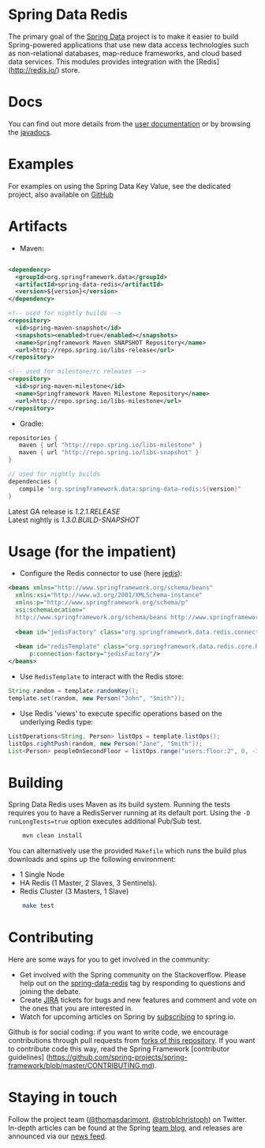 Spring Data Redis
=======================

The primary goal of the [Spring Data](http://projects.spring.io/spring-data/) project is to make it easier to build Spring-powered applications that use new data access technologies such as non-relational databases, map-reduce frameworks, and cloud based data services.
This modules provides integration with the [Redis] (http://redis.io/) store. 

# Docs

You can find out more details from the [user documentation](http://docs.spring.io/spring-data/data-redis/docs/current/reference/html/) or by browsing the [javadocs](http://docs.spring.io/spring-data/data-redis/docs/current/api/).

# Examples

For examples on using the Spring Data Key Value, see the dedicated project, also available on [GitHub](https://github.com/spring-projects/spring-data-keyvalue-examples)

# Artifacts

* Maven:

~~~~~ xml

<dependency>
  <groupId>org.springframework.data</groupId>
  <artifactId>spring-data-redis</artifactId>
  <version>${version}</version>
</dependency> 

<!-- used for nightly builds -->
<repository>
  <id>spring-maven-snapshot</id>
  <snapshots><enabled>true</enabled></snapshots>
  <name>Springframework Maven SNAPSHOT Repository</name>
  <url>http://repo.spring.io/libs-release</url>
</repository> 

<!-- used for milestone/rc releases -->
<repository>
  <id>spring-maven-milestone</id>
  <name>Springframework Maven Milestone Repository</name>
  <url>http://repo.spring.io/libs-milestone</url>
</repository> 
~~~~~

* Gradle: 

~~~~~ groovy
repositories {
   maven { url "http://repo.spring.io/libs-milestone" }
   maven { url "http://repo.spring.io/libs-snapshot" }
}

// used for nightly builds
dependencies {
   compile "org.springframework.data:spring-data-redis:${version}"
}
~~~~~

Latest GA release is _1.2.1.RELEASE_  
Latest nightly is _1.3.0.BUILD-SNAPSHOT_

# Usage (for the impatient)

* Configure the Redis connector to use (here [jedis](https://github.com/xetorthio/jedis)):

~~~~~ xml
<beans xmlns="http://www.springframework.org/schema/beans"
  xmlns:xsi="http://www.w3.org/2001/XMLSchema-instance"
  xmlns:p="http://www.springframework.org/schema/p"
  xsi:schemaLocation="
  http://www.springframework.org/schema/beans http://www.springframework.org/schema/beans/spring-beans.xsd">
  
  <bean id="jedisFactory" class="org.springframework.data.redis.connection.jedis.JedisConnectionFactory"/>
  
  <bean id="redisTemplate" class="org.springframework.data.redis.core.RedisTemplate"
      p:connection-factory="jedisFactory"/>
</beans>
~~~~~

* Use `RedisTemplate` to interact with the Redis store:

~~~~~ java
String random = template.randomKey();
template.set(random, new Person("John", "Smith"));
~~~~~

* Use Redis 'views' to execute specific operations based on the underlying Redis type:

~~~~~ java
ListOperations<String, Person> listOps = template.listOps();
listOps.rightPush(random, new Person("Jane", "Smith"));
List<Person> peopleOnSecondFloor = listOps.range("users:floor:2", 0, -1);
~~~~~

# Building

Spring Data Redis uses Maven as its build system. 
Running the tests requires you to have a RedisServer running at its default port. Using the `-D runLongTests=true` option executes additional Pub/Sub test.

```bash
    mvn clean install
```

You can alternatively use the provided `Makefile` which runs the build plus downloads and spins up the following environment:

* 1 Single Node
* HA Redis (1 Master, 2 Slaves, 3 Sentinels).
* Redis Cluster (3 Masters, 1 Slave) 

```bash
    make test
```

# Contributing

Here are some ways for you to get involved in the community:

* Get involved with the Spring community on the Stackoverflow.  Please help out on the [spring-data-redis](http://stackoverflow.com/questions/tagged/spring-data-redis) tag by responding to questions and joining the debate.
* Create [JIRA](https://jira.spring.io/browse/DATAREDIS) tickets for bugs and new features and comment and vote on the ones that you are interested in.  
* Watch for upcoming articles on Spring by [subscribing](https://spring.io/blog) to spring.io.

Github is for social coding: if you want to write code, we encourage contributions through pull requests from [forks of this repository](http://help.github.com/forking/). If you want to contribute code this way, read the Spring Framework [contributor guidelines] (https://github.com/spring-projects/spring-framework/blob/master/CONTRIBUTING.md).

# Staying in touch

Follow the project team ([@thomasdarimont](http://twitter.com/thomasdarimont), [@stroblchristoph](http://twitter.com/stroblchristoph)) on Twitter. In-depth articles can be
found at the Spring [team blog](https://spring.io/blog), and releases are announced via our [news feed](https://spring.io/blog/category/news).
